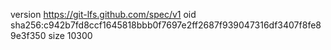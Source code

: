 version https://git-lfs.github.com/spec/v1
oid sha256:c942b7fd8ccf1645818bbb0f7697e2ff2687f939047316df3407f8fe89e3f350
size 10300
